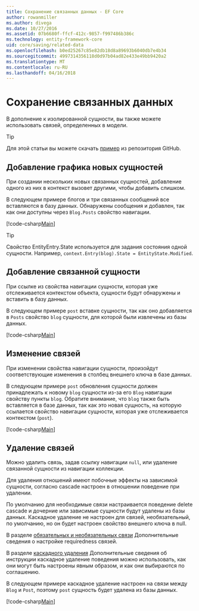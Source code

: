 ```yaml
---
title: Сохранение связанных данных - EF Core
author: rowanmiller
ms.author: divega
ms.date: 10/27/2016
ms.assetid: 07b6680f-ffcf-412c-9857-f997486b386c
ms.technology: entity-framework-core
uid: core/saving/related-data
ms.openlocfilehash: b0ed25267c85e82db18d8a89693b6040db7e4b34
ms.sourcegitcommit: 4997314356118d0d97b04ad82e433e49bb9420a2
ms.translationtype: MT
ms.contentlocale: ru-RU
ms.lasthandoff: 04/16/2018
---
```

# <a name="saving-related-data"></a>Сохранение связанных данных

В дополнение к изолированной сущности, вы также можете использовать связей, определенных в модели.

> [!TIP]  
> Для этой статьи вы можете скачать [пример](https://github.com/aspnet/EntityFramework.Docs/tree/master/samples/core/Saving/Saving/RelatedData/) из репозитория GitHub.

## <a name="adding-a-graph-of-new-entities"></a>Добавление графика новых сущностей

При создании нескольких новых связанных сущностей, добавление одного из них в контекст вызовет другими, чтобы добавить слишком.

В следующем примере блогов и три связанных сообщений все вставляются в базу данных. Обнаружены сообщения и добавлен, так как они доступны через `Blog.Posts` свойство навигации.

[!code-csharp[Main](../../../samples/core/Saving/Saving/RelatedData/Sample.cs#AddingGraphOfEntities)]

> [!TIP]  
> Свойство EntityEntry.State используется для задания состояния одной сущности. Например, `context.Entry(blog).State = EntityState.Modified`.

## <a name="adding-a-related-entity"></a>Добавление связанной сущности

При ссылке из свойства навигации сущности, которая уже отслеживается контекстом объекта, сущности будут обнаружены и вставить в базу данных.

В следующем примере `post` вставке сущности, так как оно добавляется в `Posts` свойство `blog` сущности, для которой были извлечены из базы данных.

[!code-csharp[Main](../../../samples/core/Saving/Saving/RelatedData/Sample.cs#AddingRelatedEntity)]

## <a name="changing-relationships"></a>Изменение связей

При изменении свойства навигации сущности, произойдут соответствующие изменения в столбец внешнего ключа в базе данных.

В следующем примере `post` обновления сущности должен принадлежать к новому `blog` сущности из-за его `Blog` навигации свойству пункты `blog`. Обратите внимание, что `blog` также быть вставляется в базе данных, так как это новая сущность, на которую ссылается свойство навигации сущности, которая уже отслеживается контекстом (`post`).

[!code-csharp[Main](../../../samples/core/Saving/Saving/RelatedData/Sample.cs#ChangingRelationships)]

## <a name="removing-relationships"></a>Удаление связей

Можно удалить связь, задав ссылку навигации `null`, или удаление связанной сущности из навигации коллекции.

Для удаления отношений имеют побочные эффекты на зависимой сущности, согласно cascade настроен в отношении поведение при удалении.

По умолчанию для необходимые связи настраивается поведение delete cascade и дочерние или зависимые сущности будут удалены из базы данных. Каскадное удаление не настроен для связей, необязательный, по умолчанию, но он будет настроен свойство внешнего ключа в null.

В разделе [обязательных и необязательных связи](../modeling/relationships.md#required-and-optional-relationships) Дополнительные сведения о настройке requiredness связей.

В разделе [каскадного удаления](cascade-delete.md) Дополнительные сведения об инструкции каскадное удаление поведения можно использовать, как они могут быть настроены явным образом, и как они выбираются по соглашению.

В следующем примере каскадное удаление настроен на связи между `Blog` и `Post`, поэтому `post` сущность будет удалена из базы данных.

[!code-csharp[Main](../../../samples/core/Saving/Saving/RelatedData/Sample.cs#RemovingRelationships)]
